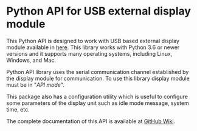 # Python API for USB external display module

This Python API is designed to work with USB based external display module 
available in [here](https://github.com/dilshan/usb-external-display). 
This library works with Python 3.6 or newer versions and it supports many 
operating systems, including Linux, Windows, and Mac.

Python API library uses the serial communication channel established by 
the display module for communication. To use this library display module 
must be in "*API mode*".

This package also has a configuration utility which is useful to 
configure some parameters of the display unit such as idle mode message, 
system time, etc.

The complete documentation of this API is available at 
[GitHub Wiki](https://github.com/dilshan/usb-external-display-python/wiki).
